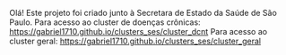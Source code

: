 Olá! Este projeto foi criado junto à Secretara de Estado da Saúde de São Paulo. 
Para acesso ao cluster de doenças crônicas: https://gabriel1710.github.io/clusters_ses/cluster_dcnt
Para acesso ao cluster geral: https://gabriel1710.github.io/clusters_ses/cluster_geral